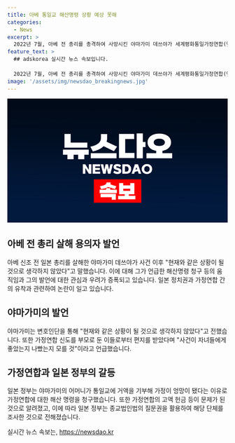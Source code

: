 ```yaml
---
title: 아베 통일교 해산명령 상황 예상 못해
categories:
  - News
excerpt: >
  2022년 7월, 아베 전 총리를 총격하여 사망시킨 야마가미 데쓰야가 세계평화통일가정연합(옛 통일교·가정연합)에 대한 해산명령 청구 등 이동에 대해 상황을 예상하지 못했다고 밝혔다. 야마가미는 가정연합으로부터 편지를 받고, 자녀들에 대한 우려를 표명했다. 일본 정부는 야마가미의 범행 동기와 가정연합의 행위를 조사 중이며, 종교 단체에 대한 질문권을 활용한 것은 이번이 처음이다. 가정연합은 이른바 영감상법으로 사회적인 문제를 일으키기도 했다. (150자)
feature_text: >
  ## adskorea 실시간 뉴스 속보입니다.

  2022년 7월, 아베 전 총리를 총격하여 사망시킨 야마가미 데쓰야가 세계평화통일가정연합(옛 통일교·가정연합)에 대한 해산명령 청구 등 이동에 대해 상황을 예상하지 못했다고 밝혔다. 야마가미는 가정연합으로부터 편지를 받고, 자녀들에 대한 우려를 표명했다. 일본 정부는 야마가미의 범행 동기와 가정연합의 행위를 조사 중이며, 종교 단체에 대한 질문권을 활용한 것은 이번이 처음이다. 가정연합은 이른바 영감상법으로 사회적인 문제를 일으키기도 했다. (150자)
image: '/assets/img/newsdao_breakingnews.jpg'
---
```


<p><img src="/assets/img/newsdao_breakingnews.jpg" alt="adskorea 속보" /></p>

<h2 data-ke-size="size26">아베 전 총리 살해 용의자 발언</h2>

<p data-ke-size="size16">아베 신조 전 일본 총리를 살해한 야마가미 데쓰야가 사건 이후 "현재와 같은 상황이 될 것으로 생각하지 않았다"고 말했습니다. 이에 대해 그가 언급한 해산명령 청구 등의 움직임과 그의 발언에 대한 관심과 우려가 증폭되고 있습니다. 일본 정치권과 가정연합 간의 유착과 관련하여 논란이 일고 있습니다.</p>

<h2 data-ke-size="size26">야마가미의 발언</h2>

<p data-ke-size="size16">야마가미는 변호인단을 통해 "현재와 같은 상황이 될 것으로 생각하지 않았다"고 전했습니다. 또한 가정연합 신도를 부모로 둔 이들로부터 편지를 받았다며 "사건이 자녀들에게 좋았는지 나빴는지 모를 것"이라고 언급했습니다.</p>

<h2 data-ke-size="size26">가정연합과 일본 정부의 갈등</h2>

<p data-ke-size="size16">일본 정부는 야마가미의 어머니가 통일교에 거액을 기부해 가정이 엉망이 됐다는 이유로 가정연합에 대한 해산 명령을 청구했습니다. 또한 가정연합의 고액 헌금 등이 문제가 된 것으로 알려졌고, 이에 따라 일본 정부는 종교법인법의 질문권을 활용하여 해당 단체를 조사한 것으로 전해졌습니다.</p>
실시간 뉴스 속보는, <a href="https://newsdao.kr" rel="dofollow">https://newsdao.kr</a>


